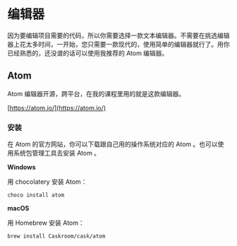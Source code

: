 # 编辑器

因为要编辑项目需要的代码，所以你需要选择一款文本编辑器。不需要在挑选编辑器上花太多时间，一开始，您只需要一款现代的，使用简单的编辑器就行了。用你已经熟悉的，还没谱的话可以使用我推荐的 Atom 编辑器。

## Atom

Atom 编辑器开源，跨平台，在我的课程里用的就是这款编辑器。

[https://atom.io/](https://atom.io/)

### 安装

在 Atom 的官方网站，你可以下载跟自己用的操作系统对应的 Atom 。也可以使用系统包管理工具去安装 Atom 。

**Windows**

用 chocolatery 安装 Atom：

```
choco install atom
```

**macOS**

用 Homebrew 安装 Atom：

```
brew install Caskroom/cask/atom
```



